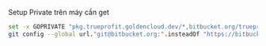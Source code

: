 Setup Private trên máy cần get

```bash
set -x GOPRIVATE "pkg.trueprofit.goldencloud.dev/*,bitbucket.org/trueprofit/*"
git config --global url."git@bitbucket.org:".insteadOf "https://bitbucket.org/"
```
